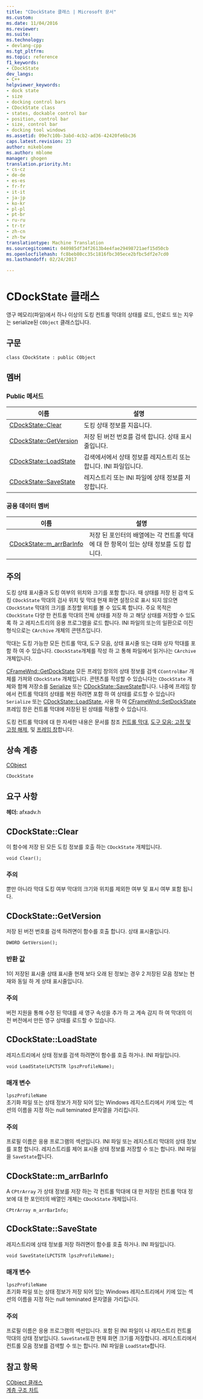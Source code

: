```yaml
---
title: "CDockState 클래스 | Microsoft 문서"
ms.custom: 
ms.date: 11/04/2016
ms.reviewer: 
ms.suite: 
ms.technology:
- devlang-cpp
ms.tgt_pltfrm: 
ms.topic: reference
f1_keywords:
- CDockState
dev_langs:
- C++
helpviewer_keywords:
- dock state
- size
- docking control bars
- CDockState class
- states, dockable control bar
- position, control bar
- size, control bar
- docking tool windows
ms.assetid: 09e7c10b-3abd-4cb2-ad36-42420fe6bc36
caps.latest.revision: 23
author: mikeblome
ms.author: mblome
manager: ghogen
translation.priority.ht:
- cs-cz
- de-de
- es-es
- fr-fr
- it-it
- ja-jp
- ko-kr
- pl-pl
- pt-br
- ru-ru
- tr-tr
- zh-cn
- zh-tw
translationtype: Machine Translation
ms.sourcegitcommit: 040985df34f2613b4e4fae29498721aef15d50cb
ms.openlocfilehash: fc8beb80cc35c1816fbc305ece2bfbc5df2e7cd0
ms.lasthandoff: 02/24/2017

---
```

# <a name="cdockstate-class"></a>CDockState 클래스
영구 메모리(파일)에서 하나 이상의 도킹 컨트롤 막대의 상태를 로드, 언로드 또는 지우는 serialize된 `CObject` 클래스입니다.  
  
## <a name="syntax"></a>구문  
  
```  
class CDockState : public CObject  
```  
  
## <a name="members"></a>멤버  
  
### <a name="public-methods"></a>Public 메서드  
  
|이름|설명|  
|----------|-----------------|  
|[CDockState::Clear](#clear)|도킹 상태 정보를 지웁니다.|  
|[CDockState::GetVersion](#getversion)|저장 된 버전 번호를 검색 합니다. 상태 표시줄입니다.|  
|[CDockState::LoadState](#loadstate)|검색에서에서 상태 정보를 레지스트리 또는 합니다. INI 파일입니다.|  
|[CDockState::SaveState](#savestate)|레지스트리 또는 INI 파일에 상태 정보를 저장합니다.|  
  
### <a name="public-data-members"></a>공용 데이터 멤버  
  
|이름|설명|  
|----------|-----------------|  
|[CDockState::m_arrBarInfo](#m_arrbarinfo)|저장 된 포인터의 배열에는 각 컨트롤 막대에 대 한 항목이 있는 상태 정보를 도킹 합니다.|  
  
## <a name="remarks"></a>주의  
 도킹 상태 표시줄과 도킹 여부의 위치와 크기를 포함 합니다. 때 상태를 저장 된 검색 도킹 `CDockState` 막대의 검사 위치 및 막대 현재 화면 설정으로 표시 되지 않으면 `CDockState` 막대의 크기를 조정할 위치를 볼 수 있도록 합니다. 주요 목적은 `CDockState` 다양 한 컨트롤 막대의 전체 상태를 저장 하 고 해당 상태를 저장할 수 있도록 하 고 레지스트리의 응용 프로그램을 로드 합니다. INI 파일의 또는의 일환으로 이진 형식으로는 `CArchive` 개체의 콘텐츠입니다.  
  
 막대는 도킹 가능한 모든 컨트롤 막대, 도구 모음, 상태 표시줄 또는 대화 상자 막대를 포함 하 여 수 있습니다. `CDockState`개체를 작성 하 고 통해 파일에서 읽거나는 `CArchive` 개체입니다.  
  
 [CFrameWnd::GetDockState](../../mfc/reference/cframewnd-class.md#getdockstate) 모든 프레임 창의의 상태 정보를 검색 `CControlBar` 개체를 가져와 `CDockState` 개체입니다. 콘텐츠를 작성할 수 있습니다는 `CDockState` 개체와 함께 저장소를 [Serialize](../../mfc/reference/cobject-class.md#serialize) 또는 [CDockState::SaveState](#savestate)합니다. 나중에 프레임 창에서 컨트롤 막대의 상태를 복원 하려면 포함 하 여 상태를 로드할 수 있습니다 `Serialize` 또는 [CDockState::LoadState](#loadstate), 사용 하 여 [CFrameWnd::SetDockState](../../mfc/reference/cframewnd-class.md#setdockstate) 프레임 창은 컨트롤 막대에 저장된 된 상태를 적용할 수 있습니다.  
  
 도킹 컨트롤 막대에 대 한 자세한 내용은 문서를 참조 [컨트롤 막대](../../mfc/control-bars.md), [도구 모음: 고정 및 고정 해제](../../mfc/docking-and-floating-toolbars.md), 및 [프레임 창](../../mfc/frame-windows.md)합니다.  
  
## <a name="inheritance-hierarchy"></a>상속 계층  
 [CObject](../../mfc/reference/cobject-class.md)  
  
 `CDockState`  
  
## <a name="requirements"></a>요구 사항  
 **헤더:** afxadv.h  
  
##  <a name="a-namecleara--cdockstateclear"></a><a name="clear"></a>CDockState::Clear  
 이 함수에 저장 된 모든 도킹 정보를 호출 하는 `CDockState` 개체입니다.  
  
```  
void Clear();
```  
  
### <a name="remarks"></a>주의  
 뿐만 아니라 막대 도킹 여부 막대의 크기와 위치를 제외한 여부 및 표시 여부 포함 됩니다.  
  
##  <a name="a-namegetversiona--cdockstategetversion"></a><a name="getversion"></a>CDockState::GetVersion  
 저장 된 버전 번호를 검색 하려면이 함수를 호출 합니다. 상태 표시줄입니다.  
  
```  
DWORD GetVersion();
```  
  
### <a name="return-value"></a>반환 값  
 1이 저장된 표시줄 상태 표시줄 현재 보다 오래 된 정보는 경우 2 저장된 모음 정보는 현재와 동일 하 게 상태 표시줄입니다.  
  
### <a name="remarks"></a>주의  
 버전 지원을 통해 수정 된 막대를 새 영구 속성을 추가 하 고 계속 감지 하 여 막대의 이전 버전에서 만든 영구 상태를 로드할 수 있습니다.  
  
##  <a name="a-nameloadstatea--cdockstateloadstate"></a><a name="loadstate"></a>CDockState::LoadState  
 레지스트리에서 상태 정보를 검색 하려면이 함수를 호출 하거나. INI 파일입니다.  
  
```  
void LoadState(LPCTSTR lpszProfileName);
```  
  
### <a name="parameters"></a>매개 변수  
 `lpszProfileName`  
 초기화 파일 또는 상태 정보가 저장 되어 있는 Windows 레지스트리에서 키에 있는 섹션의 이름을 지정 하는 null teminated 문자열을 가리킵니다.  
  
### <a name="remarks"></a>주의  
 프로필 이름은 응용 프로그램의 섹션입니다. INI 파일 또는 레지스트리 막대의 상태 정보를 포함 합니다. 레지스트리를 제어 표시줄 상태 정보를 저장할 수 또는 합니다. INI 파일을 `SaveState`합니다.  
  
##  <a name="a-namemarrbarinfoa--cdockstatemarrbarinfo"></a><a name="m_arrbarinfo"></a>CDockState::m_arrBarInfo  
 A `CPtrArray` 가 상태 정보를 저장 하는 각 컨트롤 막대에 대 한 저장된 컨트롤 막대 정보에 대 한 포인터의 배열인 개체는 `CDockState` 개체입니다.  
  
```  
CPtrArray m_arrBarInfo;  
```  
  
##  <a name="a-namesavestatea--cdockstatesavestate"></a><a name="savestate"></a>CDockState::SaveState  
 레지스트리에 상태 정보를 저장 하려면이 함수를 호출 하거나. INI 파일입니다.  
  
```  
void SaveState(LPCTSTR lpszProfileName);
```  
  
### <a name="parameters"></a>매개 변수  
 `lpszProfileName`  
 초기화 파일 또는 상태 정보가 저장 되어 있는 Windows 레지스트리에서 키에 있는 섹션의 이름을 지정 하는 null teminated 문자열을 가리킵니다.  
  
### <a name="remarks"></a>주의  
 프로필 이름은 응용 프로그램의 섹션입니다. 포함 된 INI 파일이 나 레지스트리 컨트롤 막대의 상태 정보입니다. `SaveState`또한 현재 화면 크기를 저장합니다. 레지스트리에서 컨트롤 모음 정보를 검색할 수 또는 합니다. INI 파일을 `LoadState`합니다.  
  
## <a name="see-also"></a>참고 항목  
 [CObject 클래스](../../mfc/reference/cobject-class.md)   
 [계층 구조 차트](../../mfc/hierarchy-chart.md)


